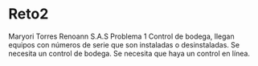 # Reto2
Maryori Torres  Renoann S.A.S Problema 1 Control de bodega, llegan equipos con números de serie que son instaladas o desinstaladas. Se necesita un control de bodega. Se necesita que haya un control en línea. 
